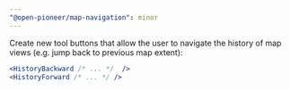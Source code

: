 ```yaml
---
"@open-pioneer/map-navigation": minor
---
```


Create new tool buttons that allow the user to navigate the history of map views (e.g. jump back to previous map extent):

```jsx
<HistoryBackward /* ... */  />
<HistoryForward /* ... */ />
```
